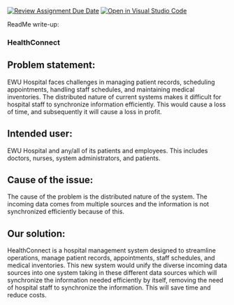 [![Review Assignment Due Date](https://classroom.github.com/assets/deadline-readme-button-22041afd0340ce965d47ae6ef1cefeee28c7c493a6346c4f15d667ab976d596c.svg)](https://classroom.github.com/a/h1l4bM8R)
[![Open in Visual Studio Code](https://classroom.github.com/assets/open-in-vscode-2e0aaae1b6195c2367325f4f02e2d04e9abb55f0b24a779b69b11b9e10269abc.svg)](https://classroom.github.com/online_ide?assignment_repo_id=15356192&assignment_repo_type=AssignmentRepo)



ReadMe write-up: 
### HealthConnect 

## Problem statement:
EWU Hospital faces challenges in managing patient records, scheduling appointments, handling staff schedules, and maintaining medical inventories. The distributed nature of current systems makes it difficult for hospital staff to synchronize information efficiently. This would cause a loss of time, and subsequently it will cause a loss in profit.

## Intended user:
EWU Hospital and any/all of its patients and employees. This includes doctors, nurses, system administrators, and patients.

## Cause of the issue:
The cause of the problem is the distributed nature of the system. The incoming data comes from multiple sources and the information is not synchronized efficiently because of this. 

## Our solution:
HealthConnect is a hospital management system designed to streamline operations, manage patient records, appointments, staff schedules, and medical inventories. This new system would unify the diverse incoming data sources into one system taking in these different data sources which will synchronize the information needed efficiently by itself, removing the need of hospital staff to synchronize the information. This will save time and reduce costs. 
